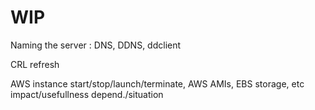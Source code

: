 # WIP

Naming the server : DNS, DDNS, ddclient

CRL refresh

AWS instance start/stop/launch/terminate, AWS AMIs, EBS storage, etc impact/usefullness depend./situation




